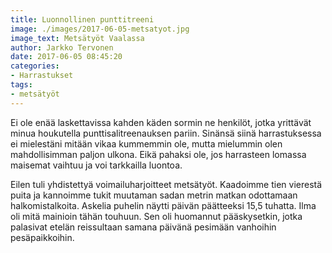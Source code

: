 ```yaml
---
title: Luonnollinen punttitreeni
image: ./images/2017-06-05-metsatyot.jpg
image_text: Metsätyöt Vaalassa
author: Jarkko Tervonen
date: 2017-06-05 08:45:20
categories:
- Harrastukset
tags:
- metsätyöt
---
```

Ei ole enää laskettavissa kahden käden sormin ne henkilöt, jotka yrittävät minua houkutella punttisalitreenauksen pariin. Sinänsä siinä harrastuksessa ei mielestäni mitään vikaa kummemmin ole, mutta mielummin olen mahdollisimman paljon ulkona. Eikä pahaksi ole, jos harrasteen lomassa maisemat vaihtuu ja voi tarkkailla luontoa.

Eilen tuli yhdistettyä voimailuharjoitteet metsätyöt. Kaadoimme tien vierestä puita ja kannoimme tukit muutaman sadan metrin matkan odottamaan halkomistalkoita. Askelia puhelin näytti päivän päätteeksi 15,5 tuhatta. Ilma oli mitä mainioin tähän touhuun. Sen oli huomannut pääskysetkin, jotka palasivat etelän reissultaan samana päivänä pesimään vanhoihin pesäpaikkoihin.
